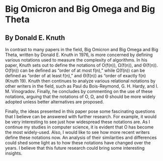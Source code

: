 # Big Omicron and Big Omega and Big Theta

## By Donald E. Knuth

In contrast to many papers in the field, Big Omicron and Big Omega and Big Theta, written by Donald E. Knuth in 1976, is more concerned by defining various notations used to measure the complexity of algorithms. In his paper, Knuth sets out to define the notations of O(f(n)), Ω(f(n)), and Θ(f(n)). O(f(n)) can be defined as “order of at most f(n),” while Ω(f(n)) can be defined as “order of at least f(n),” and Θ(f(n)) as “order of exactly f(n) (Knuth 19). Knuth then continues to analyze various relational notations by other writers in the field, such as Paul du Bois-Reymond, G. H. Hardy, and I. M. Vinogradov. Finally, he concludes by commenting on the use of these notations, arguing that the notations of O, Ω, and Θ should be more widely adopted unless better alternatives are proposed.

Finally, the ideas presented in this paper pose some fascinating questions that I believe can be answered with further research. For example, it would be very interesting to see just how widespread these notations are. As I continue my studies in computer science, it is evident that O has become the most widely-used. Also, I would like to see how more recent writers define these notations now. An analysis of their similarities and differences could shed some light as to how these notations have changed over the years. I believe that this future research could bring some interesting insights.
